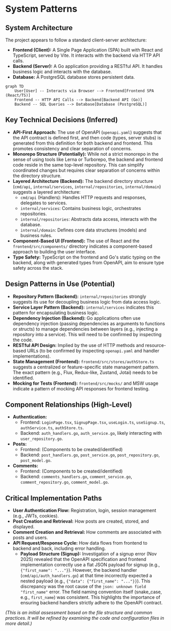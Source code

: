# System Patterns

## System Architecture

The project appears to follow a standard client-server architecture:

- **Frontend (Client):** A Single Page Application (SPA) built with React and TypeScript, served by Vite. It interacts with the backend via HTTP API calls.
- **Backend (Server):** A Go application providing a RESTful API. It handles business logic and interacts with the database.
- **Database:** A PostgreSQL database stores persistent data.

```mermaid
graph TD
    User[User] -- Interacts via Browser --> Frontend[Frontend SPA (React/TS)]
    Frontend -- HTTP API Calls --> Backend[Backend API (Go)]
    Backend -- SQL Queries --> Database[Database (PostgreSQL)]
```

## Key Technical Decisions (Inferred)

- **API-First Approach:** The use of OpenAPI (`openapi.yaml`) suggests that the API contract is defined first, and then code (types, server stubs) is generated from this definition for both backend and frontend. This promotes consistency and clear separation of concerns.
- **Monorepo Structure (Potentially):** While not a strict monorepo in the sense of using tools like Lerna or Turborepo, the backend and frontend code reside in the same top-level repository. This can simplify coordinated changes but requires clear separation of concerns within the directory structure.
- **Layered Architecture (Backend):** The backend directory structure (`cmd/api`, `internal/services`, `internal/repositories`, `internal/domain`) suggests a layered architecture:
    - `cmd/api` (Handlers): Handles HTTP requests and responses, delegates to services.
    - `internal/services`: Contains business logic, orchestrates repositories.
    - `internal/repositories`: Abstracts data access, interacts with the database.
    - `internal/domain`: Defines core data structures (models) and business rules.
- **Component-Based UI (Frontend):** The use of React and the `frontend/src/components/` directory indicates a component-based approach to building the user interface.
- **Type Safety:** TypeScript on the frontend and Go's static typing on the backend, along with generated types from OpenAPI, aim to ensure type safety across the stack.

## Design Patterns in Use (Potential)

- **Repository Pattern (Backend):** `internal/repositories` strongly suggests its use for decoupling business logic from data access logic.
- **Service Layer Pattern (Backend):** `internal/services` indicates this pattern for encapsulating business logic.
- **Dependency Injection (Backend):** Go applications often use dependency injection (passing dependencies as arguments to functions or structs) to manage dependencies between layers (e.g., injecting a repository into a service). This will need to be confirmed by inspecting the code.
- **RESTful API Design:** Implied by the use of HTTP methods and resource-based URLs (to be confirmed by inspecting `openapi.yaml` and handler implementations).
- **State Management (Frontend):** `frontend/src/stores/authStore.ts` suggests a centralized or feature-specific state management pattern. The exact pattern (e.g., Flux, Redux-like, Zustand, Jotai) needs to be identified.
- **Mocking for Tests (Frontend):** `frontend/src/mocks/` and MSW usage indicate a pattern of mocking API responses for frontend testing.

## Component Relationships (High-Level)

- **Authentication:**
    - Frontend: `LoginPage.tsx`, `SignupPage.tsx`, `useLogin.ts`, `useSignup.ts`, `authService.ts`, `authStore.ts`.
    - Backend: `auth_handlers.go`, `auth_service.go`, likely interacting with `user_repository.go`.
- **Posts:**
    - Frontend: (Components to be created/identified)
    - Backend: `post_handlers.go`, `post_service.go`, `post_repository.go`, `post_model.go`.
- **Comments:**
    - Frontend: (Components to be created/identified)
    - Backend: `comments_handlers.go`, `comment_service.go`, `comment_repository.go`, `comment_model.go`.

## Critical Implementation Paths

- **User Authentication Flow:** Registration, login, session management (e.g., JWTs, cookies).
- **Post Creation and Retrieval:** How posts are created, stored, and displayed.
- **Comment Creation and Retrieval:** How comments are associated with posts and users.
- **API Request/Response Cycle:** How data flows from frontend to backend and back, including error handling.
    - **Payload Structure (Signup):** Investigation of a signup error (Nov 2025) revealed that the OpenAPI specification and frontend implementation correctly use a flat JSON payload for signup (e.g., `{"first_name": "..."}`). However, the backend handler (`cmd/api/auth_handlers.go`) at that time incorrectly expected a nested payload (e.g., `{"data": {"first_name": "..."}}`). This discrepancy was the root cause of the `json: unknown field "first_name"` error. The field naming convention itself (snake_case, e.g., `first_name`) was consistent. This highlights the importance of ensuring backend handlers strictly adhere to the OpenAPI contract.

*(This is an initial assessment based on the file structure and common practices. It will be refined by examining the code and configuration files in more detail.)*
